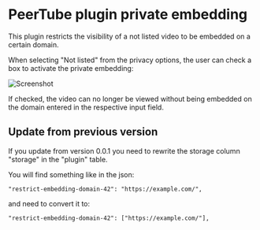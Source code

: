 # PeerTube plugin private embedding

This plugin restricts the visibility of a not listed video to be embedded on a certain domain.

When selecting "Not listed" from the privacy options, the user can check a box to activate the private embedding:

![Screenshot](docs/screenshot.png)

If checked, the video can no longer be viewed without being embedded on the domain entered in the respective input field.

## Update from previous version

If you update from version 0.0.1 you need to rewrite the storage column "storage" in the "plugin" table.

You will find something like in the json:

```
"restrict-embedding-domain-42": "https://example.com/",
```

and need to convert it to:

```
"restrict-embedding-domain-42": ["https://example.com/"],
```